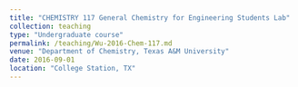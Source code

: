 ```yaml
---
title: "CHEMISTRY 117 General Chemistry for Engineering Students Lab"
collection: teaching
type: "Undergraduate course"
permalink: /teaching/Wu-2016-Chem-117.md
venue: "Department of Chemistry, Texas A&M University"
date: 2016-09-01
location: "College Station, TX"
---
```

